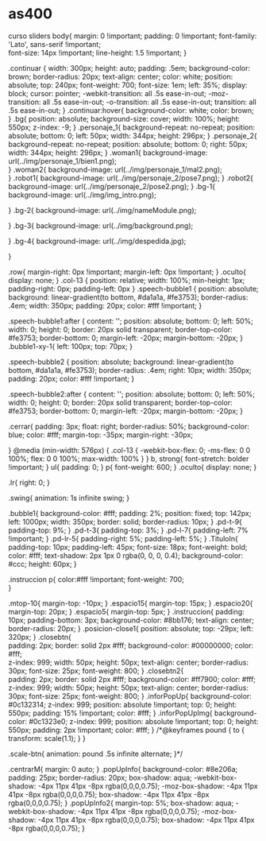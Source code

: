 # as400
curso sliders
body{
	margin: 0 !important;
    padding: 0 !important;
    font-family: 'Lato', sans-serif !important;    
    font-size: 14px !important;
    line-height: 1.5 !important;
}

.continuar {
    width: 300px;
    height: auto;
    padding: .5em;
    background-color: brown;
    border-radius: 20px;
    text-align: center;
    color: white;
    position: absolute;
    top: 240px;
    font-weight: 700;
    font-size: 1em;
    left: 35%;
    display: block;
    cursor: pointer;
    -webkit-transition: all .5s ease-in-out;
    -moz-transition: all .5s ease-in-out;
    -o-transition: all .5s ease-in-out;
    transition: all .5s ease-in-out;
}
.continuar:hover{
    background-color: white;
    color: brown;
}
.bg{
    position: absolute;
    background-size: cover;
    width: 100%;
    height: 550px;
    z-index: -9;
}
.personaje_1{
    background-repeat: no-repeat;
    position: absolute;
    bottom: 0;
    left: 50px;
    width: 344px;
    height: 296px;
}
.personaje_2{
    background-repeat: no-repeat;
    position: absolute;
    bottom: 0;
    right: 50px;
    width: 344px;
    height: 296px;
}
.woman1{
     background-image: url(../img/personaje_1/bien1.png);   
}
.woman2{
     background-image: url(../img/personaje_1/mal2.png);   
}
.robot1{
     background-image: url(../img/personaje_2/pose7.png); 
}
.robot2{
     background-image: url(../img/personaje_2/pose2.png); 
}
.bg-1{
    background-image: url(../img/img_intro.png);

}
.bg-2{
    background-image: url(../img/nameModule.png);

}
.bg-3{
    background-image: url(../img/background.png);

}
.bg-4{
    background-image: url(../img/despedida.jpg);

}

.row{
    margin-right: 0px !important; 
    margin-left: 0px !important;
}
.oculto{
    display: none;
}
.col-13 {
    position: relative;
    width: 100%;
    min-height: 1px;
    padding-right: 0px;
    padding-left: 0px
}
.speech-bubble1 {
    position: absolute;
    background: linear-gradient(to bottom, #da1a1a, #fe3753);
    border-radius: .4em;
    width: 350px;
    padding: 20px;
    color: #fff !important;
}

.speech-bubble1:after {
    content: '';
    position: absolute;
    bottom: 0;
    left: 50%;
    width: 0;
    height: 0;
    border: 20px solid transparent;
    border-top-color: #fe3753;
    border-bottom: 0;
    margin-left: -20px;
    margin-bottom: -20px;
}
.bubble1-xy-1{
    left: 100px;
    top: 70px;
}

.speech-bubble2 {
    position: absolute;
    background: linear-gradient(to bottom, #da1a1a, #fe3753);
    border-radius: .4em;
    right: 10px;
    width: 350px;
    padding: 20px;
    color: #fff !important;
}

.speech-bubble2:after {
    content: '';
    position: absolute;
    bottom: 0;
    left: 50%;
    width: 0;
    height: 0;
    border: 20px solid transparent;
    border-top-color: #fe3753;
    border-bottom: 0;
    margin-left: -20px;
    margin-bottom: -20px;
}

.cerrar{
    padding: 3px;
    float: right;
    border-radius: 50%;
    background-color: blue;
    color: #fff;
    margin-top: -35px;
    margin-right: -30px;
  
}
@media (min-width: 576px) {
    .col-13 {
        -webkit-box-flex: 0;
        -ms-flex: 0 0 100%;
        flex: 0 0 100%;
        max-width: 100%
    }
}
b, strong{
    font-stretch: bolder !important;
}
ul{
    padding: 0;
}
p{
    font-weight: 600;
}
.oculto{
    display: none;
}

.lr{
  right: 0;
}

.swing{
  animation: 1s infinite swing;
}

.bubble1{
    background-color: #fff;
    padding: 2%;
    position: fixed;
    top: 142px;
    left: 1000px;
    width: 350px;
    border: solid;
    border-radius: 10px;
}
.pd-t-9{
    padding-top: 9%;
}
.pd-t-3{
    padding-top: 3%;
}
.pd-l-7{
    padding-left: 7% !important;
}
.pd-lr-5{
    padding-right: 5%;
    padding-left: 5%;
}
.TituloIn{
    padding-top: 10px;
    padding-left: 45px;
    font-size: 18px;
    font-weight: bold;
    color: #fff;
    text-shadow: 2px 1px 0 rgba(0, 0, 0, 0.4);
    background-color: #ccc;
    height: 60px;
}

.instruccion p{
    color:#fff !important;
    font-weight: 700;    
}

.mtop-10{
	margin-top: -10px;
}
.espacio15{
	margin-top: 15px;
}
.espacio20{
    margin-top: 20px;
}
.espacio5{
	margin-top: 5px;
}
.instruccion{
    padding: 10px;
    padding-bottom: 3px;
    background-color: #8bb176;
    text-align: center;
    border-radius: 20px;
}
.posicion-close1{
    position: absolute;
    top: -29px;
    left: 320px;
}
.closebtn{  
    padding: 2px;
    border: solid 2px #fff;
    background-color: #00000000;
    color: #fff;   
    z-index: 999;
    width: 50px;
    height: 50px;
    text-align: center;
    border-radius: 30px;
    font-size: 25px;
    font-weight: 800;
}
.closebtn2{  
    padding: 2px;
    border: solid 2px #fff;
    background-color: #ff7900;
    color: #fff;   
    z-index: 999;
    width: 50px;
    height: 50px;
    text-align: center;
    border-radius: 30px;
    font-size: 25px;
    font-weight: 800;
}
.inforPopUp{
    background-color: #0c132314;
    z-index: 999;
    position: absolute !important;
    top: 0;
    height: 550px;
    padding: 15% !important;
    color: #fff;
}
.inforPopUpImg{
    background-color: #0c1323e0;
    z-index: 999;
    position: absolute !important;
    top: 0;
    height: 550px;
    padding: 2px !important;
    color: #fff;
}
/*@keyframes pound {
    to { transform: scale(1.1); }
}

.scale-btn{
    animation: pound .5s infinite alternate;
}*/

.centrarM{
      margin: 0 auto;
}
.popUpInfo{
    background-color: #8e206a;
    padding: 25px;
    border-radius: 20px;
    box-shadow: aqua;
    -webkit-box-shadow: -4px 11px 41px -8px rgba(0,0,0,0.75);
    -moz-box-shadow: -4px 11px 41px -8px rgba(0,0,0,0.75);
    box-shadow: -4px 11px 41px -8px rgba(0,0,0,0.75);
}
.popUpInfo2{
       margin-top: 5%;
    box-shadow: aqua;
    -webkit-box-shadow: -4px 11px 41px -8px rgba(0,0,0,0.75);
    -moz-box-shadow: -4px 11px 41px -8px rgba(0,0,0,0.75);
    box-shadow: -4px 11px 41px -8px rgba(0,0,0,0.75);
}
